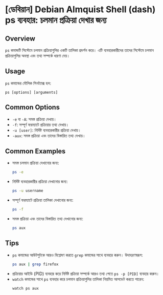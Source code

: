# [ডেবিয়ান] Debian Almquist Shell (dash) ps ব্যবহার: চলমান প্রক্রিয়া দেখার জন্য

## Overview
`ps` কমান্ডটি সিস্টেমে চলমান প্রক্রিয়াগুলির একটি তালিকা প্রদর্শন করে। এটি ব্যবহারকারীদের তাদের সিস্টেমে চলমান প্রক্রিয়াগুলির অবস্থা এবং তথ্য সম্পর্কে ধারণা দেয়।

## Usage
`ps` কমান্ডের মৌলিক সিনট্যাক্স হল:

```
ps [options] [arguments]
```

## Common Options
- `-e` বা `-A`: সমস্ত প্রক্রিয়া দেখায়।
- `-f`: সম্পূর্ণ ফরম্যাটে প্রক্রিয়ার তথ্য দেখায়।
- `-u [user]`: নির্দিষ্ট ব্যবহারকারীর প্রক্রিয়া দেখায়।
- `-aux`: সমস্ত প্রক্রিয়া এবং তাদের বিস্তারিত তথ্য দেখায়।

## Common Examples
- সমস্ত চলমান প্রক্রিয়া দেখানোর জন্য:
  ```bash
  ps -e
  ```

- নির্দিষ্ট ব্যবহারকারীর প্রক্রিয়া দেখানোর জন্য:
  ```bash
  ps -u username
  ```

- সম্পূর্ণ ফরম্যাটে প্রক্রিয়া তালিকা দেখানোর জন্য:
  ```bash
  ps -f
  ```

- সমস্ত প্রক্রিয়া এবং তাদের বিস্তারিত তথ্য দেখানোর জন্য:
  ```bash
  ps aux
  ```

## Tips
- `ps` কমান্ডের আউটপুটকে আরও বিশ্লেষণ করতে `grep` কমান্ডের সাথে ব্যবহার করুন। উদাহরণস্বরূপ:
  ```bash
  ps aux | grep firefox
  ```
- প্রক্রিয়ার আইডি (PID) ব্যবহার করে নির্দিষ্ট প্রক্রিয়া সম্পর্কে আরও তথ্য পেতে `ps -p [PID]` ব্যবহার করুন।
- `watch` কমান্ডের সাথে `ps` ব্যবহার করে চলমান প্রক্রিয়াগুলির তালিকা নিয়মিত আপডেট করতে পারেন:
  ```bash
  watch ps aux
  ```
